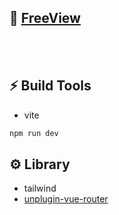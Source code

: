 ## 🔗 [FreeView](https://amuz-vue-prj.netlify.app/)
<br>
<br>

## ⚡️ Build Tools
- vite
```ruby
npm run dev
```
## ⚙️ Library
- tailwind
- [unplugin-vue-router](https://github.com/posva/unplugin-vue-router)

